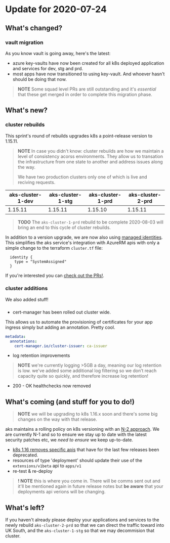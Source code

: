 # Update for 2020-07-24
 
## What's changed?
 
### vault migration

As you know vault is going away, here's the latest:

* azure key-vaults have now been created for all k8s deployed application and services for dev, stg and prd.
* most apps have now transitioned to using key-vault. And whoever hasn't should be doing that now. 

> **NOTE** Some squad level PRs are still outstanding and it's *essential* that these get merged in order to complete this migration phase.

## What's new?

### cluster rebuilds

This sprint's round of rebuilds upgrades k8s a point-release version to 1.15.11.

> **NOTE** In case you didn't know: cluster rebuilds are how we maintain a level of consistency acorss environments. They allow us to transation the infrastructure from one state to another and address issues along the way.
> 
> We have two production clusters only one of which is live and reciving requests.


| aks-cluster-1-dev | aks-cluster-1-stg | aks-cluster-1-prd | aks-cluster-2-prd |
| ----------------- | ----------------- | ----------------- | ----------------- |
|    1.15.11    |    1.15.11    |     1.15.10   |     1.15.11   | 
> **TODO** The `aks-cluster-1-prd` rebuild to be complete 2020-08-03 will bring an end to this cycle of cluster rebuilds.

In addition to a version upgrade, we are now also using [managed identities](https://docs.microsoft.com/en-us/azure/aks/use-managed-identity). This simplifies the aks service's integration with AzureRM apis with only a simple change to the terraform `cluster.tf` file: 

```hcl
  identity {
    type = "SystemAssigned"
  }
```

If you're interested you can [check out the PRs!](https://github.com/arnoldclark/ac-iac-platform/pull/329).

### cluster additions

We also added stuff!

### 
  * cert-manager has been rolled out cluster wide.

This allows us to automate the provisioning of certificates for your app ingress simply but adding an annotation. Pretty cool. 

```yaml 
metadata:
  annotations:
    cert-manager.io/cluster-issuer: ca-issuer
```

  * log retention improvements
  
> **NOTE** we're currently logging >5GB a day, meaning our log retention is low. we've added some additional log filtering so we don’t reach capacity quite so quickly, and therefore increase log retention!

  * 200 - OK healthchecks now removed
 
## What's coming (and stuff for you to do!)
 
> **NOTE** we will be upgrading to k8s 1.16.x soon and there's some big changes on the way with that release.
 
aks maintains a rolling policy on k8s versioning with an [N-2 approach](https://docs.microsoft.com/en-us/azure/aks/supported-kubernetes-versions). We are currently N-1 and so to ensure we stay up to date with the latest security patches etc, we *need to ensure* we keep up-to-date. 
 
* [k8s 1.16 removes specific apis](https://github.com/Azure/AKS/issues/1205) that have for the last few releases been deprecated.
* resources of type 'deployment' should update their use of the `extensions/v1beta` api to `apps/v1`
* re-test & re-deploy

> **! NOTE** this is where you come in. There will be comms sent out and it'll be mentioned again in future release notes but **be aware** that your deployments api verions will be changing. 
 
## What's left?
 
If you haven't already please deploy your applications and services to the newly rebuild `aks-cluster-2-prd` so that we can direct the traffic toward into UK South, and the `aks-cluster-1-stg` so that we may decommision that cluster. 

